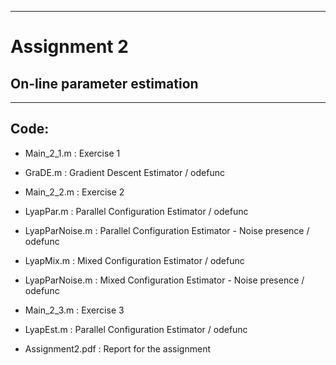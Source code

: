 -------------------
# Assignment 2
## On-line parameter estimation
-------------------

## Code:

- Main_2_1.m     	: Exercise 1
- GraDE.m  		    : Gradient Descent Estimator / odefunc

- Main_2_2.m     	: Exercise 2
- LyapPar.m  		  : Parallel Configuration Estimator / odefunc
- LyapParNoise.m  : Parallel Configuration Estimator - Noise presence / odefunc
- LyapMix.m  		  : Mixed Configuration Estimator / odefunc
- LyapParNoise.m  : Mixed Configuration Estimator - Noise presence / odefunc			


- Main_2_3.m     	: Exercise 3
- LyapEst.m  		  : Parallel Configuration Estimator / odefunc

- Assignment2.pdf : Report for the assignment
